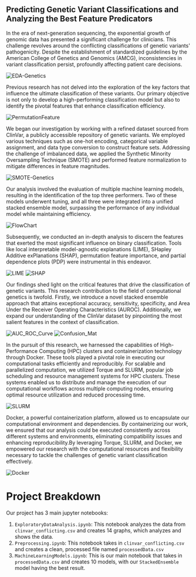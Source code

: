 
## Predicting Genetic Variant Classifications and Analyzing the Best Feature Predicators

In the era of next-generation sequencing, the exponential growth of genomic data has presented a significant challenge for clinicians. This challenge revolves around the conflicting classifications of genetic variants' pathogenicity. Despite the establishment of standardized guidelines by the American College of Genetics and Genomics (AMCG), inconsistencies in variant classification persist, profoundly affecting patient care decisions.

![EDA-Genetics](https://github.com/neelgandhi108/Genetic-Variant-Classifications/blob/main/Assets/SMOTE-Genetics.pngEDA-Genetics.png)

Previous research has not delved into the exploration of the key factors that influence the ultimate classification of these variants. Our primary objective is not only to develop a high-performing classification model but also to identify the pivotal features that enhance classification efficiency.

![PermutationFeature](https://github.com/neelgandhi108/Genetic-Variant-Classifications/blob/main/Assets/PermutationFeature.png)

We began our investigation by working with a refined dataset sourced from ClinVar, a publicly accessible repository of genetic variants. We employed various techniques such as one-hot encoding, categorical variable assignment, and data type conversion to construct feature sets. Addressing the challenge of imbalanced data, we applied the Synthetic Minority Oversampling Technique (SMOTE) and performed feature normalization to mitigate differences in feature magnitudes.

![SMOTE-Genetics](https://github.com/neelgandhi108/Genetic-Variant-Classifications/blob/main/Assets/SMOTE-Genetics.png)

Our analysis involved the evaluation of multiple machine learning models, resulting in the identification of the top three performers. Two of these models underwent tuning, and all three were integrated into a unified stacked ensemble model, surpassing the performance of any individual model while maintaining efficiency.

![FlowChart](https://github.com/neelgandhi108/Genetic-Variant-Classifications/blob/main/Assets/FlowChart.png)

Subsequently, we conducted an in-depth analysis to discern the features that exerted the most significant influence on binary classification. Tools like local interpretable model-agnostic explanations (LIME), SHapley Additive exPlanations (SHAP), permutation feature importance, and partial dependence plots (PDP) were instrumental in this endeavor.

![LIME](https://github.com/neelgandhi108/Genetic-Variant-Classifications/blob/main/Assets/LIME.png)
![SHAP](https://github.com/neelgandhi108/Genetic-Variant-Classifications/blob/main/Assets/SHAP.png)

Our findings shed light on the critical features that drive the classification of genetic variants. This research contribution to the field of computational genetics is twofold. Firstly, we introduce a novel stacked ensemble approach that attains exceptional accuracy, sensitivity, specificity, and Area Under the Receiver Operating Characteristics (AUROC). Additionally, we expand our understanding of the ClinVar dataset by pinpointing the most salient features in the context of classification.

![AUC_ROC_Curve](https://github.com/neelgandhi108/Genetic-Variant-Classifications/blob/main/Assets/AUC_ROC_Curve.png)
![Confusion_Mat](https://github.com/neelgandhi108/Genetic-Variant-Classifications/blob/main/Assets/Confusion_Mat.png)



In the pursuit of this research, we harnessed the capabilities of High-Performance Computing (HPC) clusters and containerization technology through Docker. These tools played a pivotal role in executing our computational tasks efficiently and reproducibly.
For scalable and parallelized computation, we utilized Torque and SLURM, popular job scheduling and resource management systems for HPC clusters. These systems enabled us to distribute and manage the execution of our computational workflows across multiple computing nodes, ensuring optimal resource utilization and reduced processing time.

![SLURM](https://github.com/neelgandhi108/Genetic-Variant-Classifications/blob/main/Assets/SLURM.png)

Docker, a powerful containerization platform, allowed us to encapsulate our computational environment and dependencies. By containerizing our work, we ensured that our analysis could be executed consistently across different systems and environments, eliminating compatibility issues and enhancing reproducibility.By leveraging Torque, SLURM, and Docker, we empowered our research with the computational resources and flexibility necessary to tackle the challenges of genetic variant classification effectively.

![Docker](https://github.com/neelgandhi108/Genetic-Variant-Classifications/blob/main/Assets/Docker.png)



# Project Breakdown

Our project has 3 main jupyter notebooks:
1. `ExploratoryDataAnalysis.ipynb`: This notebook analyzes the data from `clinvar_conflicting.csv` and creates 14 graphs, which analyzes and shows the data.
2. `Preprocessing.ipynb`: This notebook takes in `clinvar_conflicting.csv` and creates a clean, processed file named `processedData.csv`
3. `MachineLearningModels.ipynb`: This is our main notebook that takes in `processedData.csv` and creates 10 models, with our `StackedEnsemble` model having the best result.
